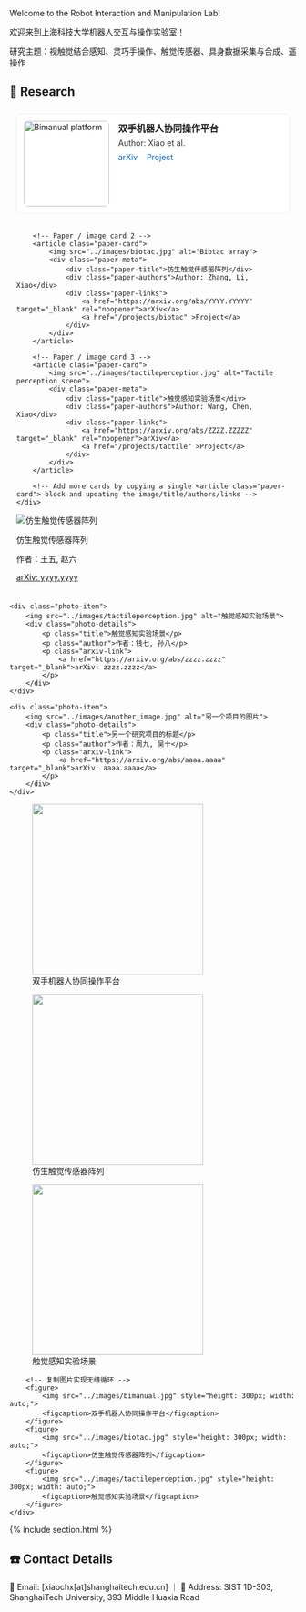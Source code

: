 ---
---
Welcome to the Robot Interaction and Manipulation Lab! 
<!-- We strive to advance the field of Embodied AI by developing cutting-edge tactile sensing technologies and pioneering new human-robot interaction paradigms. Our goal is to empower robots to perform complex manipulation tasks in unstructured real-world environments. -->

欢迎来到上海科技大学机器人交互与操作实验室！

研究主题：视触觉结合感知、灵巧手操作、触觉传感器、具身数据采集与合成、遥操作
## 🚀 Research

<style>
.photo-vertical {
    max-width: 1200px;
    margin: 0 auto;
    padding: 8px 12px;
}
.vertical-list {
    display: flex;
    flex-direction: column;
    gap: 18px;
}
.paper-card {
    display: flex;
    gap: 16px;
    align-items: flex-start;
    border: 1px solid #eee;
    padding: 12px;
    border-radius: 8px;
    background: #fff;
}
.paper-card img {
    height: 150px;
    width: auto;
    border-radius: 6px;
    object-fit: cover;
}
.paper-meta {
    display: flex;
    flex-direction: column;
}
.paper-title {
    font-weight: 700;
    margin-bottom: 6px;
    font-size: 16px;
}
.paper-authors {
    color: #333;
    margin-bottom: 8px;
}
.paper-links a {
    color: #0a66c2;
    text-decoration: none;
    margin-right: 12px;
}
.paper-links a:hover { text-decoration: underline; }

/* Small screens: keep single column (vertical) */
@media (max-width: 600px) {
    .paper-card { flex-direction: row; }
    .paper-card img { height: 120px; }
}

/* Optional: a two-column grid on wide screens (unobtrusive) */
@media (min-width: 1100px) {
    .vertical-list { display: grid; grid-template-columns: 1fr 1fr; gap: 18px; }
}
</style>

<div class="photo-vertical">
    <div class="vertical-list">
        <!-- Paper / image card 1 -->
        <article class="paper-card">
            <img src="../images/bimanual.jpg" alt="Bimanual platform">
            <div class="paper-meta">
                <div class="paper-title">双手机器人协同操作平台</div>
                <div class="paper-authors">Author: Xiao et al.</div>
                <div class="paper-links">
                    <a href="https://arxiv.org/abs/XXXX.XXXXX" target="_blank" rel="noopener">arXiv</a>
                    <a href="/projects/bimanual" >Project</a>
                </div>
            </div>
        </article>

        <!-- Paper / image card 2 -->
        <article class="paper-card">
            <img src="../images/biotac.jpg" alt="Biotac array">
            <div class="paper-meta">
                <div class="paper-title">仿生触觉传感器阵列</div>
                <div class="paper-authors">Author: Zhang, Li, Xiao</div>
                <div class="paper-links">
                    <a href="https://arxiv.org/abs/YYYY.YYYYY" target="_blank" rel="noopener">arXiv</a>
                    <a href="/projects/biotac" >Project</a>
                </div>
            </div>
        </article>

        <!-- Paper / image card 3 -->
        <article class="paper-card">
            <img src="../images/tactileperception.jpg" alt="Tactile perception scene">
            <div class="paper-meta">
                <div class="paper-title">触觉感知实验场景</div>
                <div class="paper-authors">Author: Wang, Chen, Xiao</div>
                <div class="paper-links">
                    <a href="https://arxiv.org/abs/ZZZZ.ZZZZZ" target="_blank" rel="noopener">arXiv</a>
                    <a href="/projects/tactile" >Project</a>
                </div>
            </div>
        </article>

        <!-- Add more cards by copying a single <article class="paper-card"> block and updating the image/title/authors/links -->
    </div>
</div>
        <img src="../images/biotac.jpg" alt="仿生触觉传感器阵列">
        <div class="photo-details">
            <p class="title">仿生触觉传感器阵列</p>
            <p class="author">作者：王五, 赵六</p>
            <p class="arxiv-link">
                <a href="https://arxiv.org/abs/yyyy.yyyy" target="_blank">arXiv: yyyy.yyyy</a>
            </p>
        </div>
    </div>

    <div class="photo-item">
        <img src="../images/tactileperception.jpg" alt="触觉感知实验场景">
        <div class="photo-details">
            <p class="title">触觉感知实验场景</p>
            <p class="author">作者：钱七, 孙八</p>
            <p class="arxiv-link">
                <a href="https://arxiv.org/abs/zzzz.zzzz" target="_blank">arXiv: zzzz.zzzz</a>
            </p>
        </div>
    </div>

    <div class="photo-item">
        <img src="../images/another_image.jpg" alt="另一个项目的图片">
        <div class="photo-details">
            <p class="title">另一个研究项目的标题</p>
            <p class="author">作者：周九, 吴十</p>
            <p class="arxiv-link">
                <a href="https://arxiv.org/abs/aaaa.aaaa" target="_blank">arXiv: aaaa.aaaa</a>
            </p>
        </div>
    </div>
</div>

<div class="photo-carousel">
    <div class="carousel-track">
        <!-- 2024 照片 -->
        <figure>
            <img src="../images/bimanual.jpg" style="height: 300px; width: auto;">
            <figcaption>双手机器人协同操作平台</figcaption>
        </figure>
        <figure>
            <img src="../images/biotac.jpg" style="height: 300px; width: auto;">
            <figcaption>仿生触觉传感器阵列</figcaption>
        </figure>
        <figure>
            <img src="../images/tactileperception.jpg" style="height: 300px; width: auto;">
            <figcaption>触觉感知实验场景</figcaption>
        </figure>
        
        <!-- 复制图片实现无缝循环 -->
        <figure>
            <img src="../images/bimanual.jpg" style="height: 300px; width: auto;">
            <figcaption>双手机器人协同操作平台</figcaption>
        </figure>
        <figure>
            <img src="../images/biotac.jpg" style="height: 300px; width: auto;">
            <figcaption>仿生触觉传感器阵列</figcaption>
        </figure>
        <figure>
            <img src="../images/tactileperception.jpg" style="height: 300px; width: auto;">
            <figcaption>触觉感知实验场景</figcaption>
        </figure>
    </div>
</div>

{% include section.html %}

## ☎️ Contact Details
📧 Email: [xiaochx[at]shanghaitech.edu.cn] ｜
📍 Address: SIST 1D-303, ShanghaiTech University, 393 Middle Huaxia Road


